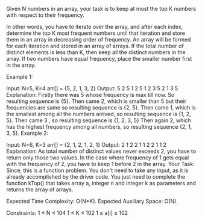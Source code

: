 Given N numbers in an array, your task is to keep at most the top K numbers with respect to their frequency.

In other words, you have to iterate over the array, and after each index, determine the top K most frequent numbers until that iteration and store them in an array in decreasing order of frequency. An array will be formed for each iteration and stored in an array of arrays. If the total number of distinct elements is less than K, then keep all the distinct numbers in the array. If two numbers have equal frequency, place the smaller number first in the array.

Example 1:

Input:
N=5, K=4
arr[] = {5, 2, 1, 3, 2} 
Output: 
5 
2 5 
1 2 5 
1 2 3 5 
2 1 3 5 
Explanation:
Firstly there was 5 whose frequency
is max till now. So resulting sequence is {5}.
Then came 2, which is smaller than 5 but
their frequencies are same so resulting sequence is {2, 5}.
Then came 1, which is the smallest among all the
numbers arrived, so resulting sequence is {1, 2, 5}.
Then came 3 , so resulting sequence is {1, 2, 3, 5}
Then again 2, which has the highest
frequency among all numbers, 
so resulting sequence {2, 1, 3, 5}.
Example 2:

Input:
N=6, K=3
arr[] = {2, 1, 2, 1, 2, 1} 
Output: 
2 
1 2 
2 1 
1 2 
2 1
1 2
Explanation:
As total number of distinct values never
exceeds 2, you have to return only those two
values. In the case where frequency of 1 gets
equal with the frequency of 2, you have to 
keep 1 before 2 in the array.
Your Task:
Since, this is a function problem. You don't need to take any input, as it is already accomplished by the driver code. You just need to complete the function kTop() that takes array a, integer n and integer k as parameters and returns the array of arrays.

Expected Time Complexity: O(N*K).
Expected Auxiliary Space: O(N).

Constraints:
1 ≤ N ≤ 104
1 ≤ K ≤ 102
1 ≤ a[i] ≤ 102 

